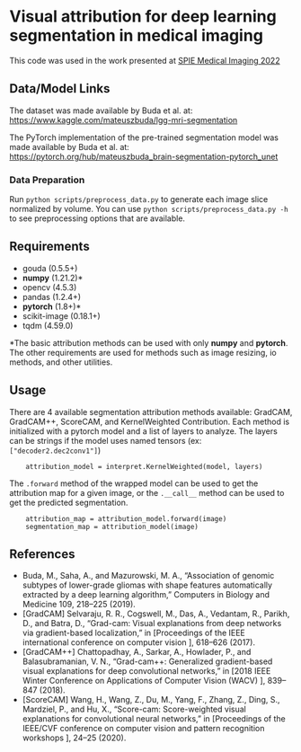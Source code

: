 # Visual attribution for deep learning segmentation in medical imaging
This code was used in the work presented at [SPIE Medical Imaging 2022](https://spie.org/medical-imaging/presentation/Visual-attribution-for-deep-learning-segmentation-in-medical-imaging/12032-25)


## Data/Model Links
The dataset was made available by Buda et al. at:
https://www.kaggle.com/mateuszbuda/lgg-mri-segmentation

The PyTorch implementation of the pre-trained segmentation model was made available by Buda et al. at:
https://pytorch.org/hub/mateuszbuda_brain-segmentation-pytorch_unet

### Data Preparation
Run `python scripts/preprocess_data.py` to generate each image slice normalized by volume. You can use `python scripts/preprocess_data.py -h` to see preprocessing options that are available.


## Requirements
* gouda (0.5.5+)
* __numpy__ (1.21.2)*
* opencv (4.5.3)
* pandas (1.2.4+)
* __pytorch__ (1.8+)*
* scikit-image (0.18.1+)
* tqdm (4.59.0)

*The basic attribution methods can be used with only __numpy__ and __pytorch__. The other requirements are used for methods such as image resizing, io methods, and other utilities.



## Usage
There are 4 available segmentation attribution methods available: GradCAM, GradCAM++, ScoreCAM, and KernelWeighted Contribution. Each method is initialized with a pytorch model and a list of layers to analyze. The layers can be strings if the model uses named tensors (ex: `["decoder2.dec2conv1"]`)

        attribution_model = interpret.KernelWeighted(model, layers)

The `.forward` method of the wrapped model can be used to get the attribution map for a given image, or the `.__call__` method can be used to get the predicted segmentation.

        attribution_map = attribution_model.forward(image)
        segmentation_map = attribution_model(image)


## References
* Buda, M., Saha, A., and Mazurowski, M. A., “Association of genomic subtypes of lower-grade gliomas
with shape features automatically extracted by a deep learning algorithm,” Computers in Biology and
Medicine 109, 218–225 (2019).
* [GradCAM] Selvaraju, R. R., Cogswell, M., Das, A., Vedantam, R., Parikh, D., and Batra, D., “Grad-cam: Visual
explanations from deep networks via gradient-based localization,” in [Proceedings of the IEEE international
conference on computer vision ], 618–626 (2017).
* [GradCAM++] Chattopadhay, A., Sarkar, A., Howlader, P., and Balasubramanian, V. N., “Grad-cam++: Generalized
gradient-based visual explanations for deep convolutional networks,” in [2018 IEEE Winter Conference on
Applications of Computer Vision (WACV) ], 839–847 (2018).
* [ScoreCAM] Wang, H., Wang, Z., Du, M., Yang, F., Zhang, Z., Ding, S., Mardziel, P., and Hu, X., “Score-cam:
Score-weighted visual explanations for convolutional neural networks,” in [Proceedings of the IEEE/CVF
conference on computer vision and pattern recognition workshops ], 24–25 (2020).
